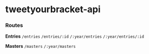 tweetyourbracket-api
=================

### Routes

**Entries**
`/entries`
`/entries/:id`
`/:year/entries`
`/:year/entries/:id`

**Masters**
`/masters`
`/:year/masters`